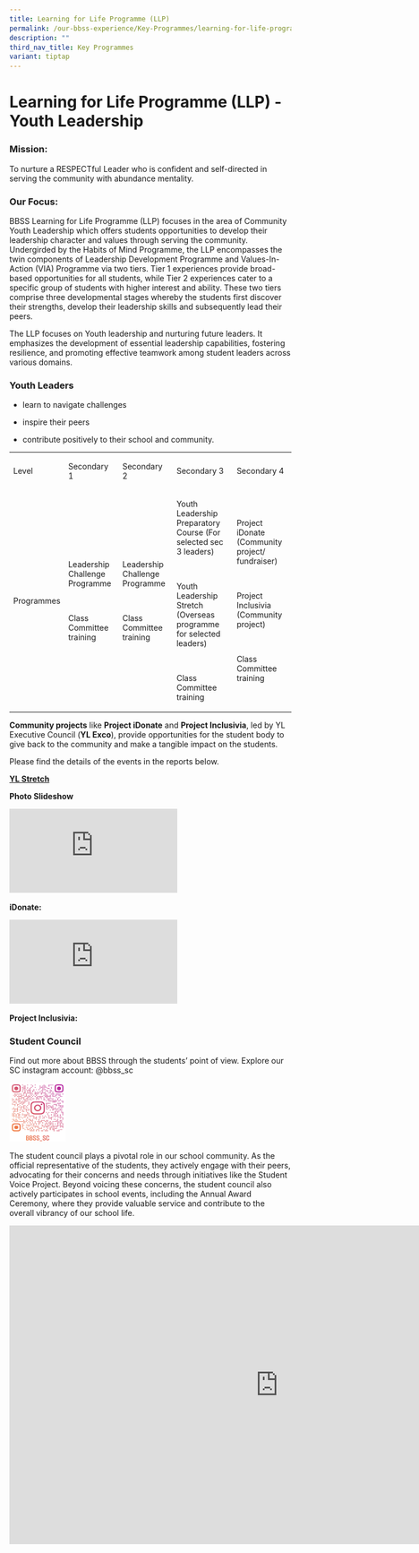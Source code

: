 ```yaml
---
title: Learning for Life Programme (LLP)
permalink: /our-bbss-experience/Key-Programmes/learning-for-life-programme-llp/
description: ""
third_nav_title: Key Programmes
variant: tiptap
---
```

<h1>Learning for Life Programme (LLP) - Youth Leadership</h1>
<h3>Mission:</h3>
<p>To nurture a RESPECTful Leader who is confident and self-directed in serving
the community with abundance mentality.</p>
<h3>Our Focus:</h3>
<p>BBSS Learning for Life Programme (LLP) focuses in the area of Community
Youth Leadership which offers students opportunities to develop their leadership
character and values through serving the community. Undergirded by the
Habits of Mind Programme, the LLP encompasses the twin components of Leadership
Development Programme and Values-In-Action (VIA) Programme via two tiers.
Tier 1 experiences provide broad-based opportunities for all students,
while Tier 2 experiences cater to a specific group of students with higher
interest and ability. These two tiers comprise three developmental stages
whereby the students first discover their strengths, develop their leadership
skills and subsequently lead their peers.</p>
<p>The LLP focuses on Youth leadership and nurturing future leaders. It emphasizes
the development of essential leadership capabilities, fostering resilience,
and promoting effective teamwork among student leaders across various domains.</p>
<h3>Youth Leaders</h3>
<ul>
<li>
<p>learn to navigate challenges</p>
</li>
<li>
<p>inspire their peers</p>
</li>
<li>
<p>contribute positively to their school and community.</p>
</li>
</ul>
<table>
<tbody>
<tr>
<td rowspan="1" colspan="1">
<p>Level</p>
</td>
<td rowspan="1" colspan="1">
<p>Secondary 1</p>
</td>
<td rowspan="1" colspan="1">
<p>Secondary 2</p>
</td>
<td rowspan="1" colspan="1">
<p>Secondary 3</p>
</td>
<td rowspan="1" colspan="1">
<p>Secondary 4</p>
</td>
</tr>
<tr>
<td rowspan="1" colspan="1">
<p>Programmes</p>
</td>
<td rowspan="1" colspan="1">
<p>Leadership Challenge Programme</p>
<p>
<br>
</p>
<p>Class Committee training</p>
</td>
<td rowspan="1" colspan="1">
<p>Leadership Challenge Programme</p>
<p>
<br>
</p>
<p>Class Committee training</p>
</td>
<td rowspan="1" colspan="1">
<p>Youth Leadership Preparatory Course (For selected sec 3 leaders)</p>
<p>
<br>
</p>
<p>Youth Leadership Stretch (Overseas programme for selected leaders)</p>
<p>
<br>
</p>
<p>Class Committee training</p>
</td>
<td rowspan="1" colspan="1">
<p>Project iDonate (Community project/ fundraiser)</p>
<p>
<br>
</p>
<p>Project Inclusivia (Community project)</p>
<p>
<br>
</p>
<p>Class Committee training</p>
</td>
</tr>
</tbody>
</table>
<p><strong>Community projects</strong> like <strong>Project iDonate</strong> and <strong>Project Inclusivia</strong>,
led by YL Executive Council (<strong>YL Exco</strong>), provide opportunities
for the student body to give back to the community and make a tangible
impact on the students.</p>
<p></p>
<p>Please find the details of the events in the reports below.</p>
<p><strong><a href="https://www.canva.com/design/DAFzdXbYvKU/sf0jJUXlL-V2paOKFP1dPA/edit?utm_content=DAFzdXbYvKU&amp;utm_campaign=designshare&amp;utm_medium=link2&amp;utm_source=sharebutton" rel="noopener noreferrer nofollow" target="_blank">YL Stretch</a></strong>
</p>
<p><strong>Photo Slideshow</strong>
</p>
<div class="iframe-wrapper">
<iframe allowfullscreen="true" frameborder="0" src="https://docs.google.com/presentation/d/e/2PACX-1vST1rDpE0dDWlDt-a9bPvF5uWuhrZ1KXQhJmnPfYAUIPj-80wIpgse4jcrhbzMmUEo-miophCEZO4Zr/embed?start=true&amp;loop=true&amp;delayms=3000"></iframe>
</div>
<p><strong>iDonate:</strong>
</p>
<div class="iframe-wrapper">
<iframe allowfullscreen="true" frameborder="0" src="https://docs.google.com/presentation/d/e/2PACX-1vTWCH-SoioNrJpMXHI8N_I9srp9hHrRPvgPEdwHK5oL5RFhTX19Wm7kZFTGjc2zhNs09jgD_YRn_Pgd/embed?start=true&amp;loop=true&amp;delayms=3000"></iframe>
</div>
<p></p>
<p><strong>Project Inclusivia:</strong>
</p>
<h3>Student Council</h3>
<p>Find out more about BBSS through the students’ point of view. Explore
our SC instagram account: @bbss_sc</p>
<p></p>
<div class="isomer-image-wrapper">
<img style="width: 20%;" height="auto" width="100%" alt="" src="/images/sc.png">
</div>
<p>The student council plays a pivotal role in our school community. As the
official representative of the students, they actively engage with their
peers, advocating for their concerns and needs through initiatives like
the Student Voice Project. Beyond voicing these concerns, the student council
also actively participates in school events, including the Annual Award
Ceremony, where they provide valuable service and contribute to the overall
vibrancy of our school life.</p>
<div class="iframe-wrapper">
<iframe height="569" width="960" allowfullscreen="true" frameborder="0" src="https://docs.google.com/presentation/d/e/2PACX-1vStwEkuQvHImjpS66evD_uSILbMiWymn8y6lz3MSiSaux4p7aO7uGnHanPuGtcnt5Up-qs3Fi2zhHm0/embed?start=true&amp;loop=true&amp;delayms=3000"></iframe>
</div>
<p></p>